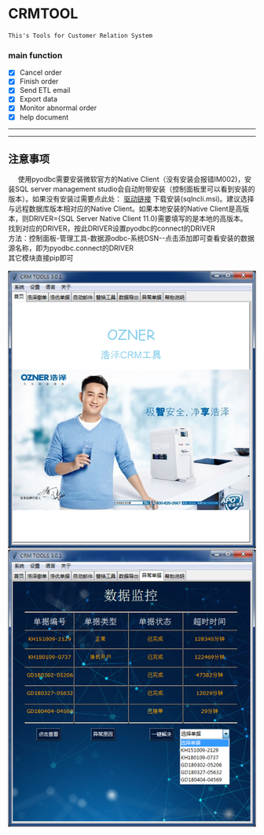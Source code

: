 # CRMTOOL

```
This's Tools for Customer Relation System
```
### main function
- [x] Cancel order
- [x] Finish order
- [x] Send ETL email
- [X] Export data
- [x] Monitor abnormal order
- [X] help document
***
***
## 注意事项

&nbsp;&nbsp;&nbsp;&nbsp;&nbsp;使用pyodbc需要安装微软官方的Native Client（没有安装会报错IM002)，安装SQL server management studio会自动附带安装（控制面板里可以看到安装的版本）。如果没有安装过需要点此处：
[驱动链接](https://msdn.microsoft.com/en-us/data/ff658533.aspx)
下载安装(sqlncli.msi)。建议选择与远程数据库版本相对应的Native Client。如果本地安装的Native Client是高版本，则DRIVER={SQL Server Native Client 11.0}需要填写的是本地的高版本。  
找到对应的DRIVER，按此DRIVER设置pyodbc的connect的DRIVER  
方法：控制面板-管理工具-数据源odbc-系统DSN--点击添加即可查看安装的数据源名称，即为pyodbc.connect的DRIVER
<br/>其它模块直接pip即可</br>  
![首页](DemoImage/homePage.png)
![监控](DemoImage/abnormalOrder.png)
